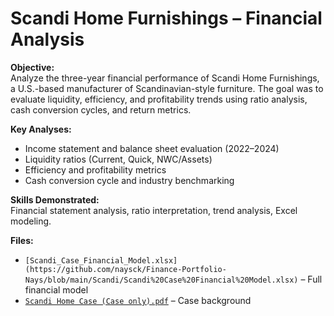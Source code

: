 # Scandi Home Furnishings – Financial Analysis

**Objective:**  
Analyze the three-year financial performance of Scandi Home Furnishings, a U.S.-based manufacturer of Scandinavian-style furniture. The goal was to evaluate liquidity, efficiency, and profitability trends using ratio analysis, cash conversion cycles, and return metrics.  

**Key Analyses:**  
- Income statement and balance sheet evaluation (2022–2024)  
- Liquidity ratios (Current, Quick, NWC/Assets)  
- Efficiency and profitability metrics  
- Cash conversion cycle and industry benchmarking  

**Skills Demonstrated:**  
Financial statement analysis, ratio interpretation, trend analysis, Excel modeling.  

**Files:**  
- `[Scandi_Case_Financial_Model.xlsx](https://github.com/naysck/Finance-Portfolio-Nays/blob/main/Scandi/Scandi%20Case%20Financial%20Model.xlsx)` – Full financial model 
- [`Scandi Home Case (Case only).pdf`](https://github.com/naysck/Finance-Portfolio-Nays/blob/main/Scandi/Scandi%20Home%20Case%20(Case%20only)%20(1).pdf) – Case background  

